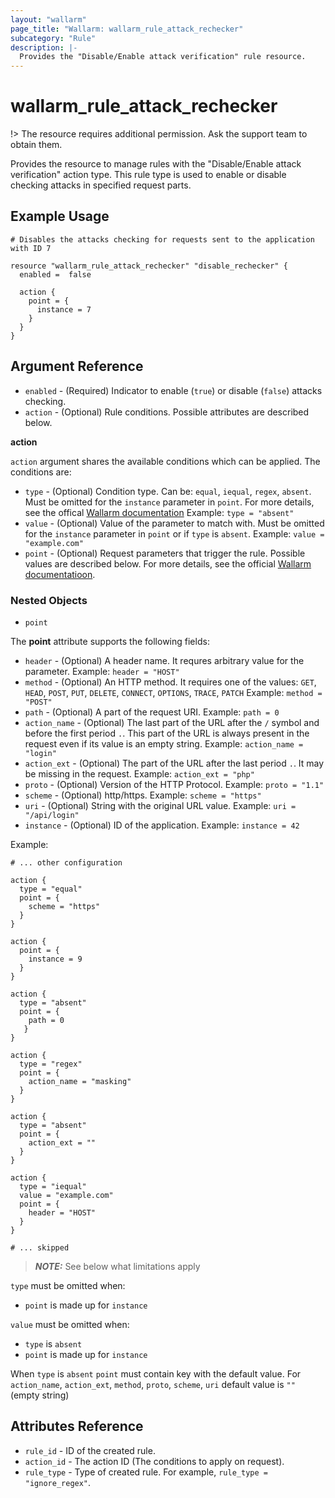 ```yaml
---
layout: "wallarm"
page_title: "Wallarm: wallarm_rule_attack_rechecker"
subcategory: "Rule"
description: |-
  Provides the "Disable/Enable attack verification" rule resource.
---
```


# wallarm_rule_attack_rechecker

!> The resource requires additional permission. Ask the support team to obtain them.

Provides the resource to manage rules with the "Disable/Enable attack verification" action type. This rule type is used to enable or disable checking attacks in specified request parts.

## Example Usage

```hcl
# Disables the attacks checking for requests sent to the application with ID 7

resource "wallarm_rule_attack_rechecker" "disable_rechecker" {
  enabled =  false

  action {
    point = {
      instance = 7
    }
  }
}

```

## Argument Reference

* `enabled` - (Required) Indicator to enable (`true`) or disable (`false`) attacks checking.
* `action` - (Optional) Rule conditions. Possible attributes are described below.

**action**

`action` argument shares the available
conditions which can be applied. The conditions are:

* `type` - (Optional) Condition type. Can be: `equal`, `iequal`, `regex`, `absent`. Must be omitted for the `instance` parameter in `point`.
  For more details, see the offical [Wallarm documentation](https://docs.wallarm.com/user-guides/rules/add-rule/#condition-types)
  Example:
  `type = "absent"`
* `value` - (Optional) Value of the parameter to match with. Must be omitted for the `instance` parameter in `point` or if `type` is `absent`.
  Example:
  `value = "example.com"`
* `point` - (Optional) Request parameters that trigger the rule. Possible values are described below. For more details, see the official [Wallarm documentatioon](https://docs.wallarm.com/user-guides/rules/request-processing/#identifying-and-parsing-the-request-parts).

### Nested Objects

* `point`

The **point** attribute supports the following fields:
  * `header` - (Optional) A header name. It requres arbitrary value for the parameter.
  Example:
  `header = "HOST"`
  * `method` - (Optional) An HTTP method. It requires one of the values: `GET`, `HEAD`, `POST`, `PUT`, `DELETE`, `CONNECT`, `OPTIONS`, `TRACE`, `PATCH`
  Example:
  `method = "POST"`
  * `path` - (Optional) A part of the request URI.
  Example:
  `path = 0`
  * `action_name` - (Optional) The last part of the URL after the `/` symbol and before the first period `.`. This part of the URL is always present in the request even if its value is an empty string.
  Example:
  `action_name = "login"`
  * `action_ext` - (Optional) The part of the URL after the last period `.`. It may be missing in the request.
  Example:
  `action_ext = "php"`
  * `proto` - (Optional) Version of the HTTP Protocol.
  Example:
  `proto = "1.1"`
  * `scheme` - (Optional) http/https.
  Example:
  `scheme = "https"` 
  * `uri` - (Optional) String with the original URL value.
  Example:
  `uri = "/api/login"` 
  * `instance` - (Optional) ID of the application.
  Example:
  `instance = 42`

Example:

  ```hcl
  # ... other configuration

  action {
    type = "equal"
    point = {
      scheme = "https"
    }
  }

  action {
    point = {
      instance = 9
    }
  }
  
  action {
    type = "absent"
    point = {
      path = 0
     }
  }

  action {
    type = "regex"
    point = {
      action_name = "masking"
    }
  }

  action {
    type = "absent"
    point = {
      action_ext = ""
    }
  }

  action {
    type = "iequal"
    value = "example.com"
    point = {
      header = "HOST"
    }
  }

  # ... skipped
  ```

> **_NOTE:_**
See below what limitations apply

`type` must be omitted when:
- `point` is made up for `instance`

`value` must be omitted when: 
- `type` is `absent`
- `point` is made up for `instance`

When `type` is `absent`
`point` must contain key with the default value. For `action_name`, `action_ext`, `method`, `proto`, `scheme`, `uri` default value is `""` (empty string)

## Attributes Reference

* `rule_id` - ID of the created rule.
* `action_id` - The action ID (The conditions to apply on request).
* `rule_type` - Type of   created rule. For example, `rule_type = "ignore_regex"`.
